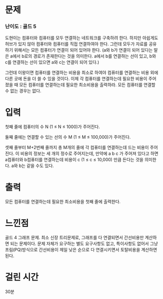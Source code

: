 # 문제

### 난이도 : 골드 5

도현이는 컴퓨터와 컴퓨터를 모두 연결하는 네트워크를 구축하려 한다. 하지만 아쉽게도 허브가 있지 않아 컴퓨터와 컴퓨터를 직접 연결하여야 한다. 그런데 모두가 자료를 공유하기 위해서는 모든 컴퓨터가 연결이 되어 있어야 한다. (a와 b가 연결이 되어 있다는 말은 a에서 b로의 경로가 존재한다는 것을 의미한다. a에서 b를 연결하는 선이 있고, b와 c를 연결하는 선이 있으면 a와 c는 연결이 되어 있다.)

그런데 이왕이면 컴퓨터를 연결하는 비용을 최소로 하여야 컴퓨터를 연결하는 비용 외에 다른 곳에 돈을 더 쓸 수 있을 것이다. 이제 각 컴퓨터를 연결하는데 필요한 비용이 주어졌을 때 모든 컴퓨터를 연결하는데 필요한 최소비용을 출력하라. 모든 컴퓨터를 연결할 수 없는 경우는 없다.

# 입력

첫째 줄에 컴퓨터의 수 N (1 ≤ N ≤ 1000)가 주어진다.

둘째 줄에는 연결할 수 있는 선의 수 M (1 ≤ M ≤ 100,000)가 주어진다.

셋째 줄부터 M+2번째 줄까지 총 M개의 줄에 각 컴퓨터를 연결하는데 드는 비용이 주어진다. 이 비용의 정보는 세 개의 정수로 주어지는데, 만약에 a b c 가 주어져 있다고 하면 a컴퓨터와 b컴퓨터를 연결하는데 비용이 c (1 ≤ c ≤ 10,000) 만큼 든다는 것을 의미한다. a와 b는 같을 수도 있다.

# 출력

모든 컴퓨터를 연결하는데 필요한 최소비용을 첫째 줄에 출력한다.

# 느낀점

골드 4 그래프 문제. 최소 신장 트리문제로, 그래프를 다 연결되면서 간선비용만 계산하면 되는 문제이다. 문제 자체가 요구하는 별도 요구사항도 없고, 특이사항도 없어서 그냥 프림(PQ)방식으로 간선비용이 제일 낮은 순으로 다 연결시키면서 토탈비용을 계산하면된다.

# 걸린 시간

30분
